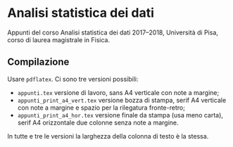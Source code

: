 # Analisi statistica dei dati

Appunti del corso Analisi statistica dei dati 2017–2018, Università di Pisa, corso di laurea magistrale in Fisica.

## Compilazione

Usare `pdflatex`. Ci sono tre versioni possibili:

* `appunti.tex` versione di lavoro, sans A4 verticale con note a margine;
* `appunti_print_a4_vert.tex` versione bozza di stampa, serif A4 verticale con note a margine e spazio per la rilegatura fronte-retro;
* `appunti_print_a4_hor.tex` versione finale da stampa (usa meno carta), serif A4 orizzontale due colonne senza note a margine.

In tutte e tre le versioni la larghezza della colonna di testo è la stessa.
